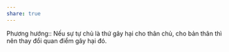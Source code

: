 ```yaml
---
share: true
---
```

Phương hướng:: Nếu sự tự chủ là thứ gây hại cho thân chủ, cho bản thân thì nên thay đổi quan điểm gây hại đó.
